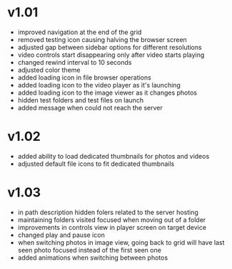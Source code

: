 # v1.01

* improved navigation at the end of the grid
* removed testing icon causing halving the browser screen
* adjusted gap between sidebar options for different resolutions
* video controls start disappearing only after video starts playing
* changed rewind interval to 10 seconds
* adjusted color theme
* added loading icon in file browser operations
* added loading icon to the video player as it's launching
* added loading icon to the image viewer as it changes photos
* hidden test folders and test files on launch
* added message when could not reach the server

# v1.02

* added ability to load dedicated thumbnails for photos and videos
* adjusted default file icons to fit dedicated thumbnails

# v1.03

* in path description hidden folers related to the server hosting
* maintaining folders visited focused when moving out of a folder
* improvements in controls view in player screen on target device
* changed play and pause icon
* when switching photos in image view, going back to grid will have last seen photo focused instead of the first seen one
* added animations when switching between photos
